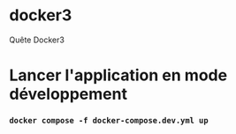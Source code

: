 # docker3
Quête Docker3 
# Lancer l'application en mode développement
### `docker compose -f docker-compose.dev.yml up`
